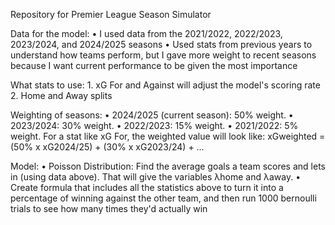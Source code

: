 Repository for Premier League Season Simulator

Data for the model:
	• I used data from the 2021/2022, 2022/2023, 2023/2024, and 2024/2025 seasons
 	• Used stats from previous years to understand how teams perform, but I gave more weight to recent seasons because I want current performance to be given the most importance

What stats to use:
	1. xG For and Against will adjust the model's scoring rate
	2. Home and Away splits

Weighting of seasons:
	• 2024/2025 (current season): 50% weight.
	• 2023/2024: 30% weight.
 	• 2022/2023: 15% weight.
	• 2021/2022: 5% weight.
For a stat like xG For, the weighted value will look like: xGweighted = (50% x xG2024/25) + (30% x xG2023/24) + …

Model:
	• Poisson Distribution: Find the average goals a team scores and lets in (using data above). That will give the variables λhome​ and λaway​.
	• Create formula that includes all the statistics above to turn it into a percentage of winning against the other team,
   and then run 1000 bernoulli trials to see how many times they'd actually win
